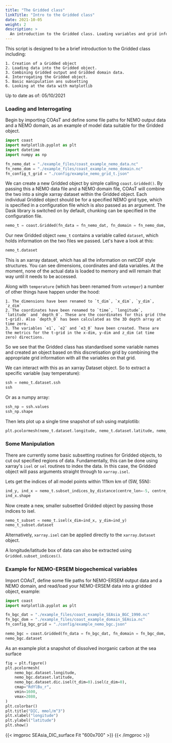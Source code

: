 ```yaml
---
title: "The Gridded class"
linkTitle: "Intro to the Gridded class"
date: 2021-10-05
weight: 2
description: >
  An introduction to the Gridded class. Loading variables and grid information.
---
```

This script is designed to be a brief introduction to the Gridded class including:

    1. Creation of a Gridded object
    2. Loading data into the Gridded object.
    3. Combining Gridded output and Gridded domain data.
    4. Interrogating the Gridded object.
    5. Basic manipulation ans subsetting
    6. Looking at the data with matplotlib

Up to date as of: 05/10/2021

### Loading and Interrogating
Begin by importing COAsT and define some file paths for NEMO output data and a NEMO domain, as an example of model data suitable for the Gridded object.


```python
import coast
import matplotlib.pyplot as plt
import datetime
import numpy as np

fn_nemo_dat = "./example_files/coast_example_nemo_data.nc"
fn_nemo_dom = "./example_files/coast_example_nemo_domain.nc"
fn_config_t_grid = "./config/example_nemo_grid_t.json"

```

We can create a new Gridded object by simple calling ```coast.Gridded()```. By passing this a NEMO data file and a NEMO domain file, COAsT will combine the two into a single xarray dataset within the Gridded object. Each individual Gridded object should be for a specified NEMO grid type, which is specified in a configuration file which is also passed as an argument. The Dask library is switched on by default, chunking can be specified in the configuration file.


```python
nemo_t = coast.Gridded(fn_data = fn_nemo_dat, fn_domain = fn_nemo_dom, config=fn_config_t_grid)
```

Our new Gridded object `nemo_t` contains a variable called `dataset`, which holds information on the two files we passed. Let's have a look at this:


```python
nemo_t.dataset
```

This is an xarray dataset, which has all the information on netCDF style structures. You can see dimensions, coordinates and data variables. At the moment, none of the actual data is loaded to memory and will remain that way until it needs to be accessed.

Along with `temperature` (which has been renamed from `votemper`) a number of other things have happen under the hood:

    1. The dimensions have been renamed to `t_dim`, `x_dim`, `y_dim`, `z_dim`
    2. The coordinates have been renamed to `time`, `longitude`, `latitude` and `depth_0`. These are the coordinates for this grid (the t-grid). Also `depth_0` has been calculated as the 3D depth array at time zero.
    3. The variables `e1`, `e2` and `e3_0` have been created. These are the metrics for the t-grid in the x-dim, y-dim and z_dim (at time zero) directions.

So we see that the Gridded class has standardised some variable names and created an object based on this discretisation grid by combining the appropriate grid information with all the variables on that grid.

We can interact with this as an xarray Dataset object. So to extract a specific variable (say temperature):


```python
ssh = nemo_t.dataset.ssh
ssh
```

Or as a numpy array:


```python
ssh_np = ssh.values
ssh_np.shape
```

Then lets plot up a single time snapshot of ssh using matplotlib:


```python
plt.pcolormesh(nemo_t.dataset.longitude, nemo_t.dataset.latitude, nemo_t.dataset.ssh[0])
```

### Some Manipulation
There are currently some basic subsetting routines for Gridded objects, to cut out specified regions of data. Fundamentally, this can be done using xarray's `isel` or `sel` routines to index the data. In this case, the Gridded object will pass arguments straight through to `xarray.isel`.

Lets get the indices of all model points within 111km km of (5W, 55N):


```python
ind_y, ind_x = nemo_t.subset_indices_by_distance(centre_lon=-5, centre_lat=55, radius=111)
ind_x.shape
```

Now create a new, smaller subsetted Gridded object by passing those indices to isel.


```python
nemo_t_subset = nemo_t.isel(x_dim=ind_x, y_dim=ind_y)
nemo_t_subset.dataset
```

Alternatively, `xarray.isel` can be applied directly to the `xarray.Dataset` object.

A longitude/latitude box of data can also be extracted using `Gridded.subset_indices()`.

### Example for NEMO-ERSEM biogechemical variables
Import COAsT, define some file paths for NEMO-ERSEM output data and a NEMO domain,
and read/load your NEMO-ERSEM data into a gridded object, example:

```python
import coast
import matplotlib.pyplot as plt

fn_bgc_dat = "./example_files/coast_example_SEAsia_BGC_1990.nc"
fn_bgc_dom = "./example_files/coast_example_domain_SEAsia.nc"
fn_config_bgc_grid = "./config/example_nemo_bgc.json"

nemo_bgc = coast.Gridded(fn_data = fn_bgc_dat, fn_domain = fn_bgc_dom, config=fn_config_bgc_grid)
nemo_bgc.dataset
```

As an example plot a snapshot of dissolved inorganic carbon at the sea surface
```python
fig = plt.figure()
plt.pcolormesh(
    nemo_bgc.dataset.longitude,
    nemo_bgc.dataset.latitude,
    nemo_bgc.dataset.dic.isel(t_dim=0).isel(z_dim=0),
    cmap="RdYlBu_r",
    vmin=1600,
    vmax=2080,
)
plt.colorbar()
plt.title("DIC, mmol/m^3")
plt.xlabel("longitude")
plt.ylabel("latitude")
plt.show()
```
{{< imgproc SEAsia_DIC_surface Fit "600x700" >}}
{{< /imgproc >}}
